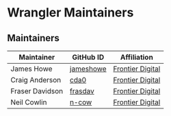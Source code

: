 # Wrangler Maintainers

## Maintainers

| Maintainer | GitHub ID | Affiliation |
| --------------- | --------- | ----------- |
| James Howe | [jameshowe](https://github.com/jameshowe) | [Frontier Digital](https://github.com/gofrontier-com/) |
| Craig Anderson | [cda0](https://github.com/cda0) | [Frontier Digital](https://github.com/gofrontier-com/) |
| Fraser Davidson | [frasdav](https://github.com/frasdav) | [Frontier Digital](https://github.com/gofrontier-com/) |
| Neil Cowlin | [n-cow](https://github.com/n-cow) | [Frontier Digital](https://github.com/gofrontier-com/) |
